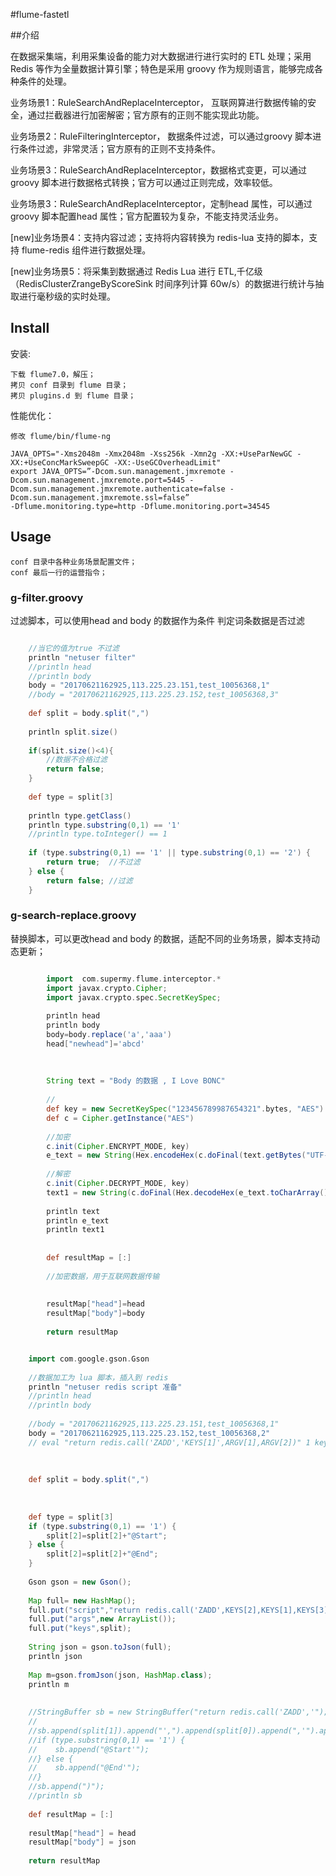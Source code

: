 #flume-fastetl

##介绍

在数据采集端，利用采集设备的能力对大数据进行进行实时的 ETL 处理；采用 Redis 等作为全量数据计算引擎；特色是采用 groovy 作为规则语言，能够完成各种条件的处理。

业务场景1：RuleSearchAndReplaceInterceptor， 互联网算进行数据传输的安全，通过拦截器进行加密解密；官方原有的正则不能实现此功能。

业务场景2：RuleFilteringInterceptor， 数据条件过滤，可以通过groovy 脚本进行条件过滤，非常灵活；官方原有的正则不支持条件。

业务场景3：RuleSearchAndReplaceInterceptor，数据格式变更，可以通过groovy 脚本进行数据格式转换；官方可以通过正则完成，效率较低。

业务场景3：RuleSearchAndReplaceInterceptor，定制head 属性，可以通过groovy 脚本配置head 属性；官方配置较为复杂，不能支持灵活业务。

[new]业务场景4：支持内容过滤；支持将内容转换为 redis-lua 支持的脚本，支持 flume-redis 组件进行数据处理。

[new]业务场景5：将采集到数据通过 Redis Lua 进行 ETL,千亿级（RedisClusterZrangeByScoreSink 时间序列计算 60w/s）的数据进行统计与抽取进行毫秒级的实时处理。


## Install

安装:

    下载 flume7.0，解压；
    拷贝 conf 目录到 flume 目录；
    拷贝 plugins.d 到 flume 目录；

性能优化：

    修改 flume/bin/flume-ng
   
    JAVA_OPTS="-Xms2048m -Xmx2048m -Xss256k -Xmn2g -XX:+UseParNewGC -XX:+UseConcMarkSweepGC -XX:-UseGCOverheadLimit"
    export JAVA_OPTS=”-Dcom.sun.management.jmxremote -Dcom.sun.management.jmxremote.port=5445 -Dcom.sun.management.jmxremote.authenticate=false -Dcom.sun.management.jmxremote.ssl=false”  
    -Dflume.monitoring.type=http -Dflume.monitoring.port=34545  


## Usage

    
    conf 目录中各种业务场景配置文件；
    conf 最后一行的运营指令；
    
        

### g-filter.groovy

过滤脚本，可以使用head and body 的数据作为条件 判定词条数据是否过滤

```  groovy

    //当它的值为true 不过滤
    println "netuser filter"
    //println head
    //println body
    body = "20170621162925,113.225.23.151,test_10056368,1"
    //body = "20170621162925,113.225.23.152,test_10056368,3"
    
    def split = body.split(",")
    
    println split.size()
    
    if(split.size()<4){
        //数据不合格过滤
        return false;
    }
    
    def type = split[3]
    
    println type.getClass()
    println type.substring(0,1) == '1'
    //println type.toInteger() == 1
    
    if (type.substring(0,1) == '1' || type.substring(0,1) == '2') {
        return true;  //不过滤
    } else {
        return false; //过滤
    }

```



### g-search-replace.groovy

替换脚本，可以更改head and body 的数据，适配不同的业务场景，脚本支持动态更新；

``` groovy 加密场景

        import  com.supermy.flume.interceptor.*
        import javax.crypto.Cipher;
        import javax.crypto.spec.SecretKeySpec;
        
        println head
        println body
        body=body.replace('a','aaa')
        head["newhead"]='abcd'
        
        
        
        String text = "Body 的数据 , I Love BONC"
        
        //
        def key = new SecretKeySpec("123456789987654321".bytes, "AES")
        def c = Cipher.getInstance("AES")
        
        //加密
        c.init(Cipher.ENCRYPT_MODE, key)
        e_text = new String(Hex.encodeHex(c.doFinal(text.getBytes("UTF-8"))))
        
        //解密
        c.init(Cipher.DECRYPT_MODE, key)
        text1 = new String(c.doFinal(Hex.decodeHex(e_text.toCharArray())))
        
        println text
        println e_text
        println text1
        
        
        def resultMap = [:]
        
        //加密数据，用于互联网数据传输
        
        
        resultMap["head"]=head
        resultMap["body"]=body
        
        return resultMap

```

``` groovy redis-lua 场景

    import com.google.gson.Gson
    
    //数据加工为 lua 脚本，插入到 redis
    println "netuser redis script 准备"
    //println head
    //println body
    
    //body = "20170621162925,113.225.23.151,test_10056368,1"
    body = "20170621162925,113.225.23.152,test_10056368,2"
    // eval "return redis.call('ZADD','KEYS[1]',ARGV[1],ARGV[2])" 1 keyset   123  u123
    
    
    
    def split = body.split(",")
    
    
    
    def type = split[3]
    if (type.substring(0,1) == '1') {
        split[2]=split[2]+"@Start";
    } else {
        split[2]=split[2]+"@End";
    }
    
    Gson gson = new Gson();
    
    Map full= new HashMap();
    full.put("script","return redis.call('ZADD',KEYS[2],KEYS[1],KEYS[3])");
    full.put("args",new ArrayList());
    full.put("keys",split);
    
    String json = gson.toJson(full);
    println json
    
    Map m=gson.fromJson(json, HashMap.class);
    println m
    
    
    //StringBuffer sb = new StringBuffer("return redis.call('ZADD','");
    //
    //sb.append(split[1]).append("',").append(split[0]).append(",'").append(split[2]);
    //if (type.substring(0,1) == '1') {
    //    sb.append("@Start'");
    //} else {
    //    sb.append("@End'");
    //}
    //sb.append(")");
    //println sb
    
    def resultMap = [:]
    
    resultMap["head"] = head
    resultMap["body"] = json
    
    return resultMap

```